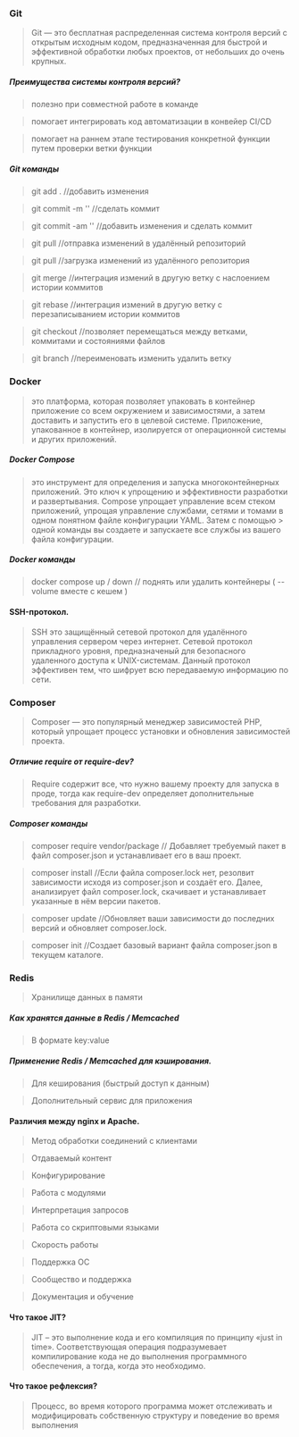 ### Git

> Git — это бесплатная распределенная система контроля версий с открытым исходным кодом, предназначенная для 
> быстрой и эффективной обработки любых проектов, от небольших до очень крупных.

##### Преимущества системы контроля версий?

> полезно при совместной работе в команде

> помогает интегрировать код автоматизации в конвейер CI/CD

> помогает на раннем этапе тестирования конкретной функции путем проверки ветки функции

##### Git команды

> git add . //добавить изменения

> git commit -m '' //cделать коммит

> git commit -am '' //добавить изменения и cделать коммит 

> git pull //отправка изменений в удалённый репозиторий

> git pull //загрузка изменений из удалённого репозитория

> git merge //интеграция измений в другую ветку с наслоением истории коммитов

> git rebase //интеграция измений в другую ветку с перезаписыванием истории коммитов

> git checkout //позволяет перемещаться между ветками, коммитами и состояниями файлов

> git branch //переименовать изменить удалить ветку

### Docker

> это платформа, которая позволяет упаковать в контейнер приложение со всем окружением и зависимостями, а
> затем доставить и запустить его в целевой системе. Приложение, упакованное в контейнер, изолируется от операционной
> системы и других приложений.

##### Docker Compose

> это инструмент для определения и запуска многоконтейнерных приложений. Это ключ к упрощению и эффективности разработки и развертывания.
> Compose упрощает управление всем стеком приложений, упрощая управление службами, сетями и томами в одном понятном файле конфигурации YAML. Затем с помощью > одной команды вы создаете и запускаете все службы из вашего файла конфигурации.

##### Docker команды

> docker compose up / down // поднять или удалить контейнеры ( --volume вместе с кешем )

#### SSH-протокол.

> SSH это защищённый сетевой протокол для удалённого управления
> сервером через интернет.
> Сетевой протокол прикладного уровня, предназначеный для безопасного удаленного доступа к UNIX-системам. Данный
> протокол эффективен тем, что шифрует всю передаваемую информацию по сети.

### Composer

> Composer — это популярный менеджер зависимостей PHP, который упрощает процесс установки и обновления
> зависимостей проекта.

##### Отличие require от require-dev?

> Require содержит все, что нужно вашему проекту для запуска в проде, тогда как require-dev определяет дополнительные
> требования для разработки.

##### Composer команды

> composer require vendor/package // Добавляет требуемый пакет в файл composer.json и устанавливает его в ваш проект.

> composer install //Если файла composer.lock нет, резолвит зависимости исходя из composer.json и создаёт его. 
> Далее, анализирует файл composer.lock, скачивает и устанавливает указанные в нём версии пакетов.

> composer update //Обновляет ваши зависимости до последних версий и обновляет composer.lock.

> composer init	//Создает базовый вариант файла composer.json в текущем каталоге.

### Redis

> Хранилище данных в памяти

##### Как хранятся данные в Redis / Memcached

> В формате key:value

##### Применение Redis / Memcached для кэширования. 

> Для кеширования (быстрый доступ к данным)

> Дополнительный сервис для приложения

#### Различия между nginx и Apache.

> Метод обработки соединений с клиентами

> Отдаваемый контент

> Конфигурирование

> Работа с модулями

> Интерпретация запросов

> Работа со скриптовыми языками

> Скорость работы

> Поддержка ОС

> Сообщество и поддержка

> Документация и обучение

#### Что такое JIT?

> JIT – это выполнение кода и его компиляция по принципу «just in time». Соответствующая операция подразумевает
> компилирование кода не до выполнения программного обеспечения, а тогда, когда это необходимо.

#### Что такое рефлексия?

> Процесс, во время которого программа может отслеживать и модифицировать собственную структуру и поведение во
> время выполнения
